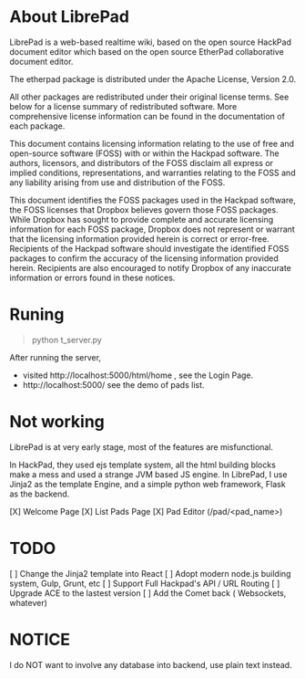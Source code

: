 # About LibrePad

LibrePad is a web-based realtime wiki, based on the open source HackPad document editor which based on the open source EtherPad collaborative document editor.


The etherpad package is distributed under the Apache License, Version 2.0.

All other packages are redistributed under their original license terms.  See below for a license summary of redistributed software.  More comprehensive license information can be found in the documentation of each package.

This document contains licensing information relating to the use of free and open-source software (FOSS) with or within the Hackpad software.  The authors, licensors, and distributors of the FOSS disclaim all express or implied conditions, representations, and warranties relating to the FOSS and any liability arising from use and distribution of the FOSS.

This document identifies the FOSS packages used in the Hackpad software, the FOSS licenses that Dropbox believes govern those FOSS packages.  While Dropbox has sought to provide complete and accurate licensing information for each FOSS package, Dropbox does not represent or warrant that the licensing information provided herein is correct or error-free.  Recipients of the Hackpad software should investigate the identified FOSS packages to confirm the accuracy of the licensing information provided herein.  Recipients are also encouraged to notify Dropbox of any inaccurate information or errors found in these notices.

# Runing

> python t_server.py

After running the server,
- visited http://localhost:5000/html/home , see the Login Page.
- http://localhost:5000/ see the demo of pads list.

# Not working

LibrePad is at very early stage, most of the features are misfunctional.

In HackPad, they used ejs template system, all the html building blocks make a mess and used a strange JVM based JS engine.
In LibrePad, I use Jinja2 as the template Engine, and a simple python web framework, Flask as the backend.

[X] Welcome Page
[X] List Pads Page
[X] Pad Editor (/pad/<pad_name>)

# TODO

[ ] Change the Jinja2 template into React
[ ] Adopt modern node.js building system, Gulp, Grunt, etc
[ ] Support Full Hackpad's API / URL Routing
[ ] Upgrade ACE to the lastest version
[ ] Add the Comet back ( Websockets, whatever)


# NOTICE

I do NOT want to involve any database into backend, use plain text instead.